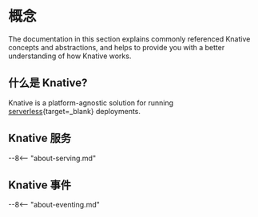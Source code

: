 # 概念

The documentation in this section explains commonly referenced Knative concepts and abstractions, and helps to provide you with a better understanding of how Knative works.

## 什么是 Knative?

Knative is a platform-agnostic solution for running [serverless](https://en.wikipedia.org/wiki/Serverless_computing){target=\_blank} deployments.

## Knative 服务

--8<-- "about-serving.md"

## Knative 事件

--8<-- "about-eventing.md"
